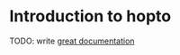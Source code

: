 # Introduction to hopto

TODO: write [great documentation](http://jacobian.org/writing/what-to-write/)
